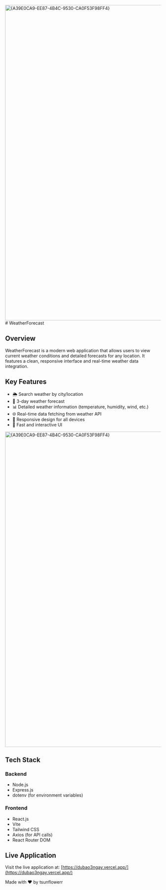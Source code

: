 <img width="1920" height="1020" alt="{A39E0CA9-EE87-4B4C-9530-CA0F53F98FF4}" src="https://github.com/user-attachments/assets/187ad376-c75b-4814-87a9-2172524ed8ef" /># WeatherForecast

## Overview
WeatherForecast is a modern web application that allows users to view current weather conditions and detailed forecasts for any location. It features a clean, responsive interface and real-time weather data integration.

## Key Features
- 🌦️ Search weather by city/location
- 📅 3-day weather forecast
- 📊 Detailed weather information (temperature, humidity, wind, etc.)
- 🌐 Real-time data fetching from weather API
- 📱 Responsive design for all devices
- 🔄 Fast and interactive UI

<img width="1920" height="1020" alt="{A39E0CA9-EE87-4B4C-9530-CA0F53F98FF4}" src="https://github.com/user-attachments/assets/1d4abea9-757c-41dc-a352-992aef6f8502" />

## Tech Stack
### Backend
- Node.js
- Express.js
- dotenv (for environment variables)

### Frontend
- React.js
- Vite
- Tailwind CSS
- Axios (for API calls)
- React Router DOM

## Live Application
Visit the live application at: [https://dubao3ngay.vercel.app/](https://dubao3ngay.vercel.app/)

Made with ❤️ by tsunflowerr

